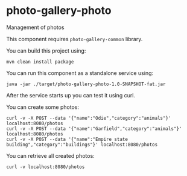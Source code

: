 # photo-gallery-photo

Management of photos

This component requires `photo-gallery-common` library.

 You can build this project using:

```
mvn clean install package
```

You can run this component as a standalone service using:

```
java -jar ./target/photo-gallery-photo-1.0-SNAPSHOT-fat.jar
```

After the service starts up you can test it using curl.

You can create some photos:

```
curl -v -X POST --data '{"name":"Odie","category":"animals"}' localhost:8080/photos
curl -v -X POST --data '{"name":"Garfield","category":"animals"}' localhost:8080/photos
curl -v -X POST --data '{"name":"Empire state building","category":"buildings"}' localhost:8080/photos
```

You can retrieve all created photos:

```
curl -v localhost:8080/photos
```
